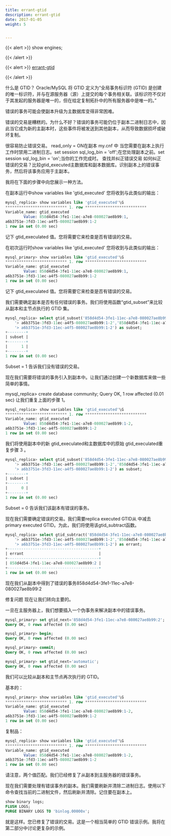 ```yaml
---
title: errant-gtid
description: errant-gtid
date: 2017-01-05
weight: 5


---
```


{{< alert >}}
show engines;





{{< /alert >}}


{{< alert >}}
[errant-gtid](https://percona.community/blog/2021/11/08/the-errant-gtid-pt1/)

{{< /alert >}}


什么是 GTID？ Oracle/MySQL 将 GTID 定义为“全局事务标识符 (GTID) 是创建的唯一标识符，并与在源服务器（源）上提交的每个事务相关联。该标识符不仅对于其发起的服务器是唯一的，但在给定复制拓扑中的所有服务器中是唯一的。”

错误的事务可能会使副本升级为主数据库变得非常困难。

错误的交易是糟糕的。为什么不好？错误的事务可能仍位于副本二进制日志中，因此当它成为新的主副本时，这些事件将被发送到其他副本，从而导致数据损坏或破坏复制。

很容易防止错误交易。
read_only = ON在副本 my.cnf 中
当您需要在副本上执行工作时禁用二进制日志。set session sql_log_bin = 'off';在您处理副本之前。set session sql_log_bin = 'on';当你的工作完成时。
查找并纠正错误交易
如何纠正错误的交易？比较gtid_executed主数据库和副本数据库。识别副本上的错误事务，然后将该事务应用于主副本。

我将在下面的步骤中向您展示一种方法。

在副本运行中show variables like 'gtid_executed'
您将收到与此类似的输出：

```sql
mysql_replica> show variables like 'gtid_executed'\G
*************************** 1. row ***************************
Variable_name: gtid_executed
        Value: 858d4d54-3fe1-11ec-a7e8-080027ae8b99:1,
a6b3751e-3fd3-11ec-a4f5-080027ae8b99:1-2
1 row in set (0.00 sec)
```
记下 gtid_execulated 值。您将需要它来检查是否有错误的交易。

在初次运行时show variables like 'gtid_executed'
您将收到与此类似的输出：

```sql
mysql_primary> show variables like 'gtid_executed'\G
*************************** 1. row ***************************
Variable_name: gtid_executed
        Value: 858d4d54-3fe1-11ec-a7e8-080027ae8b99:1,
a6b3751e-3fd3-11ec-a4f5-080027ae8b99:1-2
1 row in set (0.00 sec)
```
记下 gtid_execulated 值。您将需要它来检查是否有错误的交易。

我们需要确定副本是否有任何错误的事务。我们将使用函数“gtid_subset”来比较从副本和主节点执行的 GTID 集。
```sql
mysql_replica> select gtid_subset('858d4d54-3fe1-11ec-a7e8-080027ae8b99:1,
    '> a6b3751e-3fd3-11ec-a4f5-080027ae8b99:1-2','858d4d54-3fe1-11ec-a7e8-080027ae8b99:1,
    '> a6b3751e-3fd3-11ec-a4f5-080027ae8b99:1-2') as subset;
+--------+
| subset |
+--------+
|      1 |
+--------+
1 row in set (0.00 sec)
```
Subset = 1 告诉我们没有错误的交易。

现在我们需要将错误的事务引入到副本中。让我们通过创建一个新数据库来做一些简单的事情。

mysql_replica> create database community;
Query OK, 1 row affected (0.01 sec)
让我们重复上面的步骤 1。

```sql
mysql_replica> show variables like 'gtid_executed'\G
*************************** 1. row ***************************
Variable_name: gtid_executed
        Value: 858d4d54-3fe1-11ec-a7e8-080027ae8b99:1-2,
a6b3751e-3fd3-11ec-a4f5-080027ae8b99:1-2
1 row in set (0.00 sec)
```
我们将使用副本中的新 gtid_execulated和主数据库中的原始 gtid_execulated重复步骤 3 。

```sql
mysql_replica> select gtid_subset('858d4d54-3fe1-11ec-a7e8-080027ae8b99:1-2,
    '> a6b3751e-3fd3-11ec-a4f5-080027ae8b99:1-2','858d4d54-3fe1-11ec-a7e8-080027ae8b99:1,
    '> a6b3751e-3fd3-11ec-a4f5-080027ae8b99:1-2') as subset;
+--------+
| subset |
+--------+
|      0 |
+--------+
1 row in set (0.00 sec)
```
Subset = 0 告诉我们该副本有错误的事务。

现在我们需要确定错误的交易。我们需要replica executed GTID从 中减去primary executed GTID。为此，我们将使用该gtid_subtract函数。

```sql
mysql_replica> select gtid_subtract('858d4d54-3fe1-11ec-a7e8-080027ae8b99:1-2,
    '> a6b3751e-3fd3-11ec-a4f5-080027ae8b99:1-2','858d4d54-3fe1-11ec-a7e8-080027ae8b99:1,
    '> a6b3751e-3fd3-11ec-a4f5-080027ae8b99:1-2') as errant;
+----------------------------------------+
| errant                                 |
+----------------------------------------+
| 858d4d54-3fe1-11ec-a7e8-080027ae8b99:2 |
+----------------------------------------+
1 row in set (0.00 sec)
```
现在我们从副本中得到了错误的事务858d4d54-3fe1-11ec-a7e8-080027ae8b99:2

修复问题
现在让我们转向主要的。

一旦在主服务器上，我们想要插入一个伪事务来解决副本中的错误事务。

```sql
mysql_primary> set gtid_next='858d4d54-3fe1-11ec-a7e8-080027ae8b99:2';
Query OK, 0 rows affected (0.00 sec)

mysql_primary> begin;
Query OK, 0 rows affected (0.00 sec)

mysql_primary> commit;
Query OK, 0 rows affected (0.00 sec)

mysql_primary> set gtid_next='automatic';
Query OK, 0 rows affected (0.00 sec)
```
我们可以比较从副本和主节点再次执行的 GTID。

基本的：
```sql
mysql_primary> show variables like 'gtid_executed'\G
*************************** 1. row ***************************
Variable_name: gtid_executed
        Value: 858d4d54-3fe1-11ec-a7e8-080027ae8b99:1-2,
a6b3751e-3fd3-11ec-a4f5-080027ae8b99:1-2
1 row in set (0.00 sec)
```
复制品：
```sql
mysql_replica> show variables like 'gtid_executed'\G
*************************** 1. row ***************************
Variable_name: gtid_executed
        Value: 858d4d54-3fe1-11ec-a7e8-080027ae8b99:1-2,
a6b3751e-3fd3-11ec-a4f5-080027ae8b99:1-2
1 row in set (0.00 sec)
```
请注意，两个值匹配。我们已经修复了从副本到主服务器的错误事务。

现在我们需要处理有错误事务的副本。我们需要刷新并清除二进制日志。使用以下命令查找当前的二进制文件，然后刷新并清除。记住要在副本上。
```sql
show binary logs;
FLUSH LOGS;
PURGE BINARY LOGS TO 'binlog.00000x';
```
就是这样。您已修复了错误的交易。这是一个相当简单的 GTID 错误示例。我将在第二部分中讨论更复杂的示例。












